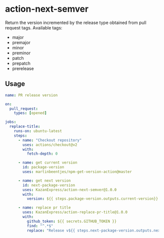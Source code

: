 # action-next-semver
Return the version incremented by the release type obtained from pull request tags.
Аvailable tags:
- major
- premajor
- minor
- preminor
- patch
- prepatch
- prerelease

## Usage
```yaml
name: PR release version

on:
  pull_request:
    types: [opened]

jobs:
  replace-title:
    runs-on: ubuntu-latest
    steps:
      - name: "Checkout repository"
        uses: actions/checkout@v2
        with:
          fetch-depth: 0

      - name: get current version
        id: package-version
        uses: martinbeentjes/npm-get-version-action@master

      - name: get next version
        id: next-package-version
        uses: KazanExpress/action-next-semver@1.0.0
        with:
          version: ${{ steps.package-version.outputs.current-version}}

      - name: replace pr title
        uses: KazanExpress/action-replace-pr-title@1.0.0
        with:
          github_token: ${{ secrets.GITHUB_TOKEN }}
          find: "^.*$"
          replace: "Release v${{ steps.next-package-version.outputs.next-version }}"
```
